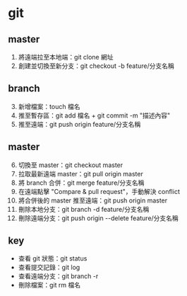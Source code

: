 # git
## master
1. 將遠端拉至本地端：git clone 網址
2. 創建並切換至新分支：git checkout -b feature/分支名稱

## branch
3. 新增檔案：touch 檔名
4. 推至暫存區：git add 檔名 + git commit -m "描述內容"
5. 推至遠端：git push origin feature/分支名稱

## master
6. 切換至 master：git checkout master
7. 拉取最新遠端 master：git pull origin master
8. 將 branch 合併：git merge feature/分支名稱
9. 在遠端點擊 "Compare & pull request"，手動解決 conflict
10. 將合併後的 master 推至遠端：git push origin master
11. 刪除本地分支：git branch -d feature/分支名稱
12. 刪除遠端分支：git push origin --delete feature/分支名稱

## key
- 查看 git 狀態：git status
- 查看提交記錄：git log
- 查看遠端分支：git branch -r
- 刪除檔案：git rm 檔名
